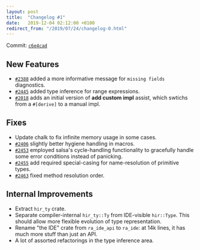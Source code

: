 ```yaml
---
layout: post
title:  "Changelog #1"
date:   2019-12-04 02:12:00 +0100
redirect_from: "/2019/07/24/changelog-0.html"
---
```


Commit: [`c6e4cad`](https://github.com/rust-analyzer/rust-analyzer/commit/c6e4cadfce300d14dccdb74e3d5f0e44008e7985)

## New Features

* [`#2388`](https://github.com/rust-analyzer/rust-analyzer/pull/2388) added a more informative message for `missing fields` diagnostics.
* [`#2445`](https://github.com/rust-analyzer/rust-analyzer/pull/2445) added type inference for range expressions.
* [`#2018`](https://github.com/rust-analyzer/rust-analyzer/pull/2018) adds an initial version of **add custom impl** assist, which swtichs from a `#[derive]` to a manual impl.

## Fixes

* Update chalk to fix infinite memory usage in some cases.
* [`#2406`](https://github.com/rust-analyzer/rust-analyzer/pull/2406) slightly better hygiene handling in macros.
* [`#2453`](https://github.com/rust-analyzer/rust-analyzer/pull/2453) employed salsa's cycle-handling functionality to gracefully handle some error conditions instead of panicking.
* [`#2455`](https://github.com/rust-analyzer/rust-analyzer/pull/2455) add required special-casing for name-resolution of primitive types.
* [`#2463`](https://github.com/rust-analyzer/rust-analyzer/pull/2463) fixed method resolution order.

## Internal Improvements

* Extract `hir_ty` crate.
* Separate compiler-internal `hir_ty::Ty` from IDE-visible `hir::Type`.
  This should allow more flexible evolution of type representation.
* Rename "the IDE" crate from `ra_ide_api` to `ra_ide`: at 14k lines, it has much more stuff than just an API.
* A lot of assorted refactorings in the type inference area.
